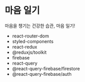 # 마음 일기

마음을 챙기는 건강한 습관, 마음 일기!

- react-router-dom
- styled-components
- react-redux
- @reduxjs/toolkit
- firebase
- react-query
- @react-query-firebase/firestore
- @react-query-firebase/auth
